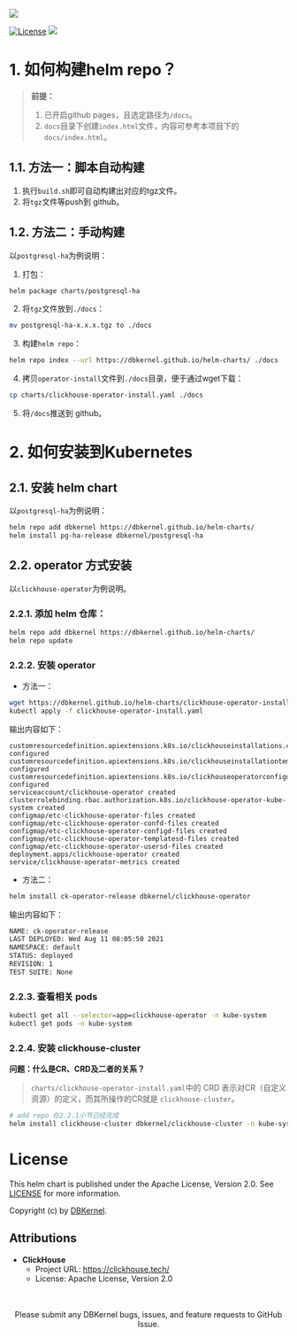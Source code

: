 ![](https://dbkernel-1306518848.cos.ap-beijing.myqcloud.com/logos/logo-dbkernel-green.svg)


[![License](https://img.shields.io/badge/license-Apache-green.svg)](./LICENSE)
[![](https://github.com/dbkernel/helm-charts/workflows/helm-charts%2Frelease/badge.svg?branch=master)](https://github.com/dbkernel/helm-charts/actions)

# 1. 如何构建helm repo？

>**前提：**
>1. 已开启github pages，且选定路径为`/docs`。
>2. `docs`目录下创建`index.html`文件，内容可参考本项目下的`docs/index.html`。

## 1.1. 方法一：脚本自动构建

1. 执行`build.sh`即可自动构建出对应的tgz文件。
2. 将`tgz`文件等push到 github。

## 1.2. 方法二：手动构建

以`postgresql-ha`为例说明：
1. 打包：
```bash
helm package charts/postgresql-ha
```
2. 将`tgz`文件放到`./docs`：
```bash
mv postgresql-ha-x.x.x.tgz to ./docs
```
3. 构建`helm repo`：
```bash
helm repo index --url https://dbkernel.github.io/helm-charts/ ./docs
```
4. 拷贝`operator-install`文件到`./docs`目录，便于通过wget下载：
```bash
cp charts/clickhouse-operator-install.yaml ./docs
```
5. 将`/docs`推送到 github。


# 2. 如何安装到Kubernetes

## 2.1. 安装 helm chart

以`postgresql-ha`为例说明：

```bash
helm repo add dbkernel https://dbkernel.github.io/helm-charts/
helm install pg-ha-release dbkernel/postgresql-ha
```

## 2.2. operator 方式安装

以`clickhouse-operator`为例说明。

### 2.2.1. 添加 helm 仓库：
```bash
helm repo add dbkernel https://dbkernel.github.io/helm-charts/
helm repo update
```

### 2.2.2. 安装 operator

- 方法一：
```bash
wget https://dbkernel.github.io/helm-charts/clickhouse-operator-install.yaml
kubectl apply -f clickhouse-operator-install.yaml
```
输出内容如下：
```
customresourcedefinition.apiextensions.k8s.io/clickhouseinstallations.clickhouse.dbkernel.com configured
customresourcedefinition.apiextensions.k8s.io/clickhouseinstallationtemplates.clickhouse.dbkernel.com configured
customresourcedefinition.apiextensions.k8s.io/clickhouseoperatorconfigurations.clickhouse.dbkernel.com configured
serviceaccount/clickhouse-operator created
clusterrolebinding.rbac.authorization.k8s.io/clickhouse-operator-kube-system created
configmap/etc-clickhouse-operator-files created
configmap/etc-clickhouse-operator-confd-files created
configmap/etc-clickhouse-operator-configd-files created
configmap/etc-clickhouse-operator-templatesd-files created
configmap/etc-clickhouse-operator-usersd-files created
deployment.apps/clickhouse-operator created
service/clickhouse-operator-metrics created
```

- 方法二：
```bash
helm install ck-operator-release dbkernel/clickhouse-operator
```
输出内容如下：
```bash
NAME: ck-operator-release
LAST DEPLOYED: Wed Aug 11 08:05:50 2021
NAMESPACE: default
STATUS: deployed
REVISION: 1
TEST SUITE: None
```

### 2.2.3. 查看相关 pods
```bash
kubectl get all --selector=app=clickhouse-operator -n kube-system
kubectl get pods -n kube-system
```

### 2.2.4. 安装 clickhouse-cluster

**问题：什么是CR、CRD及二者的关系？**
>`charts/clickhouse-operator-install.yaml`中的 CRD 表示对CR（自定义资源）的定义，而其所操作的CR就是 `clickhouse-cluster`。

```bash
# add repo 在2.2.1小节已经完成
helm install clickhouse-cluster dbkernel/clickhouse-cluster -n kube-system
```

# License

This helm chart is published under the Apache License, Version 2.0. See [LICENSE](LICENSE) for more information.

Copyright (c) by [DBKernel](https://dbkernel.github.io/).

## Attributions

* **ClickHouse**
    * Project URL: https://clickhouse.tech/
    * License: Apache License, Version 2.0

<p align="center">
<br/><br/>
Please submit any DBKernel bugs, issues, and feature requests to GitHub Issue.
<br/>
</a>
</p>